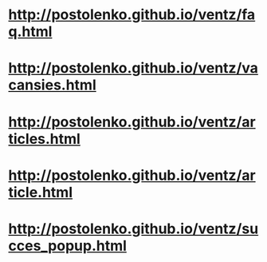 # http://postolenko.github.io/ventz/faq.html
# http://postolenko.github.io/ventz/vacansies.html
# http://postolenko.github.io/ventz/articles.html
# http://postolenko.github.io/ventz/article.html
# http://postolenko.github.io/ventz/succes_popup.html